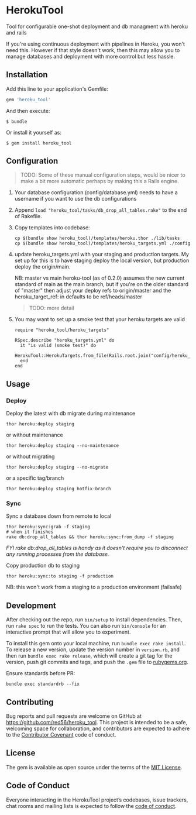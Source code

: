 # HerokuTool

Tool for configurable one-shot deployment and db managment with heroku and rails

If you're using continuous deployment with pipelines in Heroku, you won't need this. However if that style doesn't work, then this may allow you to manage databases and deployment with more control but less hassle.

## Installation

Add this line to your application's Gemfile:

```ruby
gem 'heroku_tool'
```

And then execute:

    $ bundle

Or install it yourself as:

    $ gem install heroku_tool

## Configuration

> TODO: Some of these manual configuration steps, would be nicer to make a bit more automatic perhaps by making this a Rails engine.

1) Your database configuration (config/database.yml) needs to have a username if you want to use the db configurations

2) Append `load "heroku_tool/tasks/db_drop_all_tables.rake"` to the end of Rakefile. 

3) Copy templates into codebase:

       cp $(bundle show heroku_tool)/templates/heroku.thor ./lib/tasks
       cp $(bundle show heroku_tool)/templates/heroku_targets.yml ./config

4) update heroku_targets.yml with your staging and production targets. 
  My set up for this is to have staging deploy the local version, but production 
  deploy the origin/main.

   NB: master vs main
   heroku-tool (as of 0.2.0) assumes the new current standard of main as the main branch, but if you're on the older standard of "master" then adjust your deploy refs to origin/master and the heroku_target_ref: in defaults to be ref/heads/master
   
      > TODO: more detail
 
5) You may want to set up a smoke test that your heroku targets are valid
 
       require "heroku_tool/heroku_targets"
       
       RSpec.describe "heroku_targets.yml" do
         it "is valid (smoke test)" do 
           HerokuTool::HerokuTargets.from_file(Rails.root.join("config/heroku_targets.yml"))
         end
       end

## Usage

### Deploy 

Deploy the latest with db migrate during maintenance

    thor heroku:deploy staging

or without maintenance

    thor heroku:deploy staging --no-maintenance

or without migrating

    thor heroku:deploy staging --no-migrate
    
or a specific tag/branch

    thor heroku:deploy staging hotfix-branch


### Sync

Sync a database down from remote to local 

    thor heroku:sync:grab -f staging
    # when it finishes
    rake db:drop_all_tables && thor heroku:sync:from_dump -f staging

_FYI rake db:drop_all_tables is handy as it doesn't require you to disconnect any running processes from the database._

Copy production db to staging

    thor heroku:sync:to staging -f production

NB: this won't work from a staging to a production environment (failsafe)
    

## Development

After checking out the repo, run `bin/setup` to install dependencies. Then, run `rake spec` to run the tests. You can also run `bin/console` for an interactive prompt that will allow you to experiment.

To install this gem onto your local machine, run `bundle exec rake install`. To release a new version, update the version number in `version.rb`, and then run `bundle exec rake release`, which will create a git tag for the version, push git commits and tags, and push the `.gem` file to [rubygems.org](https://rubygems.org).

Ensure standards before PR:

    bundle exec standardrb --fix

## Contributing

Bug reports and pull requests are welcome on GitHub at https://github.com/red56/heroku_tool. This project is intended to be a safe, welcoming space for collaboration, and contributors are expected to adhere to the [Contributor Covenant](http://contributor-covenant.org) code of conduct.

## License

The gem is available as open source under the terms of the [MIT License](https://opensource.org/licenses/MIT).

## Code of Conduct

Everyone interacting in the HerokuTool project’s codebases, issue trackers, chat rooms and mailing lists is expected to follow the [code of conduct](https://github.com/red56/heroku_tool/blob/master/CODE_OF_CONDUCT.md).
